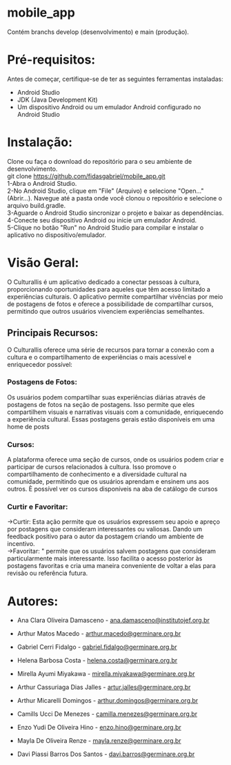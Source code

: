 # mobile_app
Contém branchs develop (desenvolvimento) e main (produção).

# Pré-requisitos:
Antes de começar, certifique-se de ter as seguintes ferramentas instaladas:
- Android Studio
- JDK (Java Development Kit)
- Um dispositivo Android ou um emulador Android configurado no Android Studio

# Instalação: 
Clone ou faça o download do repositório para o seu ambiente de desenvolvimento. <br/>
git clone https://github.com/fidasgabriel/mobile_app.git <br/>
1-Abra o Android Studio. <br/>
2-No Android Studio, clique em "File" (Arquivo) e selecione "Open..." (Abrir...). Navegue até a pasta onde você clonou o repositório e selecione o arquivo build.gradle. <br/>
3-Aguarde o Android Studio sincronizar o projeto e baixar as dependências. <br/>
4-Conecte seu dispositivo Android ou inicie um emulador Android. <br/>
5-Clique no botão "Run" no Android Studio para compilar e instalar o aplicativo no dispositivo/emulador. <br/>

# Visão Geral:
O Culturallis é um aplicativo dedicado a conectar pessoas à cultura, proporcionando oportunidades para aqueles que têm acesso limitado a experiências culturais. O aplicativo permite compartilhar vivências por meio de postagens de fotos e oferece a possibilidade de compartilhar cursos, permitindo que outros usuários vivenciem experiências semelhantes.
## Principais Recursos:
O Culturallis oferece uma série de recursos para tornar a conexão com a cultura e o compartilhamento de experiências o mais acessível e enriquecedor possível:
### Postagens de Fotos:
Os usuários podem compartilhar suas experiências diárias através de postagens de fotos na seção de postagens. Isso permite que eles compartilhem visuais e narrativas visuais com a comunidade, enriquecendo a experiência cultural. Essas postagens gerais estão disponíveis em uma home de posts
### Cursos:
A plataforma oferece uma seção de cursos, onde os usuários podem criar e participar de cursos relacionados à cultura. Isso promove o compartilhamento de conhecimento e a diversidade cultural na comunidade, permitindo que os usuários aprendam e ensinem uns aos outros. È possível ver os cursos disponíveis na aba de catálogo de cursos
### Curtir e Favoritar:
->Curtir: Esta ação permite que os usuários expressem seu apoio e apreço por postagens que consideram interessantes ou valiosas. Dando um feedback positivo para o autor da postagem criando um ambiente de incentivo.<br/>
->Favoritar: " permite que os usuários salvem postagens que consideram particularmente mais interessante. Isso facilita o acesso posterior às postagens favoritas e cria uma maneira conveniente de voltar a elas para revisão ou referência futura.  

# Autores:
- Ana Clara Oliveira Damasceno - ana.damasceno@institutojef.org.br <br/>
- Arthur Matos Macedo - arthur.macedo@germinare.org.br <br/>
- Gabriel Cerri Fidalgo - gabriel.fidalgo@germinare.org.br <br/>
- Helena Barbosa Costa - helena.costa@germinare.org.br <br/>
- Mirella Ayumi Miyakawa - mirella.miyakawa@germinare.org.br <br/>

- Arthur Cassuriaga Dias Jalles - artur.jalles@germinare.org.br <br/>
- Arthur Micarelli Domingos - arthur.domingos@germinare.org.br <br/>
- Camills Ucci De Menezes - camilla.menezes@germinare.org.br <br/>
- Enzo Yudi De Oliveira Hino - enzo.hino@germinare.org.br <br/>
- Mayla De Oliveira Renze - mayla.renze@germinare.org.br <br/>
- Davi Piassi Barros Dos Santos - davi.barros@germinare.org.br <br/>

